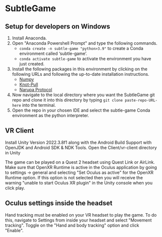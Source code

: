 # SubtleGame


## Setup for developers on Windows

1. Install Anaconda.
2. Open "Anaconda Powershell Prompt" and type the following commands.
    - `conda create -n subtle-game "python>3.9"` to create a Conda environment called ‘subtle-game’.
    - `conda activate subtle-game` to activate the environment you have just created.
3. Install the following packages in this environment by clicking on the following URLs and following the up-to-date installation instructions.
    - [Numpy](https://anaconda.org/anaconda/numpy)
    - [Knot-Pull](https://github.com/dzarmola/knot_pull)
    - [Narupa Protocol](https://gitlab.com/intangiblerealities/narupa-protocol/-/tree/master)
5. Now navigate to the local directory where you want the SubtleGame git repo and clone it into this directory by typing `git clone paste-repo-URL-here` into the terminal.
6. Open the repo in your chosen IDE and select the subtle-game Conda environment as the python interpreter.

## VR Client

Install Unity Version 2022.3.8f1 along with the Android Build Support with OpenJDK and Android SDK & NDK Tools. Open the Client/vr-client directory in Unity 

The game can be played on a Quest 2 headset using Quest Link or AirLink. Make sure that OpenXR Runtime is active in the Oculus application by going to settings -> general and selecting "Set Oculus as active" for the OpenXR Runtime option. If this option is not selected then you will receive the warning "unable to start Oculus XR plugin" in the Unity console when you click play.

## Oculus settings inside the headset

Hand tracking must be enabled on your VR headset to play the game. To do this, navigate to Settings from inside your headset and select "Movement tracking". Toggle on the "Hand and body tracking" option and click "Enable".